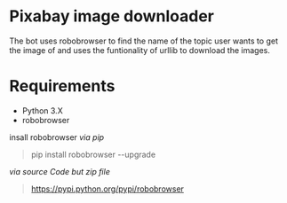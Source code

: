 # Pixabay image downloader

The bot uses robobrowser to find the name of the topic user wants to get the image of and uses the funtionality of urllib to download the images.

# **Requirements**
+ Python 3.X 
+ robobrowser

insall robobrowser 
_via pip_
>pip install robobrowser --upgrade

_via source Code but zip file_
>https://pypi.python.org/pypi/robobrowser


